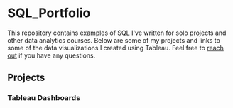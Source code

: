 # SQL_Portfolio

This repository contains examples of SQL I've written for solo projects and other data analytics courses. Below are some of my projects and links to some of the data visualizations I created using Tableau. Feel free to [reach out](https://www.linkedin.com/in/juan-torres-soto) if you have any questions.

## Projects


### Tableau Dashboards 
